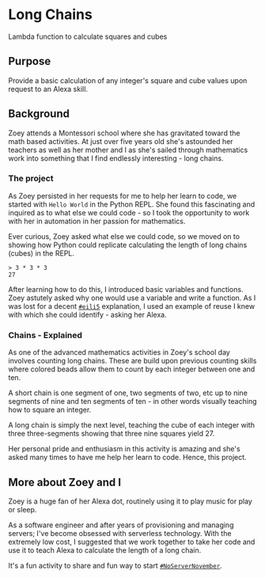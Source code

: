 # Long Chains

Lambda function to calculate squares and cubes

## Purpose

Provide a basic calculation of any integer's square and cube values upon request to an Alexa skill.

## Background

Zoey attends a Montessori school where she has gravitated toward the math based activities. At just over five years old she's astounded her teachers as well as her mother and I as she's sailed through mathematics work into something that I find endlessly interesting - long chains.

### The project

As Zoey persisted in her requests for me to help her learn to code, we started with `Hello World` in the Python REPL. She found this fascinating and inquired as to what else we could code - so I took the opportunity to work with her in automation in her passion for mathematics.

Ever curious, Zoey asked what else we could code, so we moved on to showing how Python could replicate calculating the length of long chains (cubes) in the REPL.

```
> 3 * 3 * 3
27
```

After learning how to do this, I introduced basic variables and functions. Zoey astutely asked why one would use a variable and write a function. As I was lost for a decent [`#eili5`](https://www.reddit.com/r/explainlikeimfive/) explanation, I used an example of reuse I knew with which she could identify - asking her Alexa.

### Chains - Explained

As one of the advanced mathematics activities in Zoey's school day involves counting long chains. These are build upon previous counting skills where colored beads allow them to count by each integer between one and ten.

A short chain is one segment of one, two segments of two, etc up to nine segments of nine and ten segments of ten - in other words visually teaching how to square an integer.

A long chain is simply the next level, teaching the cube of each integer with three three-segments showing that three nine squares yield 27.

Her personal pride and enthusiasm in this activity is amazing and she's asked many times to have me help her learn to code. Hence, this project.

## More about Zoey and I

Zoey is a huge fan of her Alexa dot, routinely using it to play music for play or sleep.

As a software engineer and after years of provisioning and managing servers; I've become obsessed with serverless technology. With the extremely low cost, I suggested that we work together to take her code and use it to teach Alexa to calculate the length of a long chain.

It's a fun activity to share and fun way to start [`#NoServerNovember`](https://twitter.com/hashtag/NoServerNovember).
